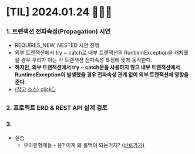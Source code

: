 # [TIL] 2024.01.24 🧑🏻‍🏫

### 1. 트랜잭션 전파속성(Propagation) 시연
* REQUIRES_NEW, NESTED 시연 진행
* 외부 트랜잭션에서 try ~ catch로 내부 트랜잭션의 RuntiemException을 캐치했을 경우 우리가 아는 각 트랜잭션 전파속성 특징에 맞게 동작한다.
* **하지만, 외부 트랜잭션에서 try ~ catch문을 사용하지 않고 내부 트랜잭션에서 RuntimeException이 발생했을 경우 전파속성 관계 없이 외부 트랜잭션에 영향을 준다.**
* [(참고 소스) click👆]()

### 2. 프로젝트 ERD & REST API 설계 검토


### 3. 
* 실습
  * 우아한형제들 - 응? 이게 왜 롤백이 되는거지? [(바로가기)](https://techblog.woowahan.com/2606/)
